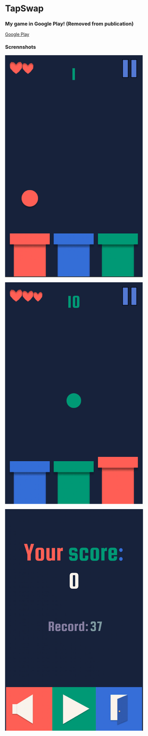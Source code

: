 # TapSwap

### My game in Google Play! (Removed from publication)
[Google Play](https://play.google.com/store/apps/details?id=com.chobotov.tapswap)

### Scrennshots

![Gameplay](https://github.com/Chobotov/TapSwap/blob/master/img/Game.png)

![Gameplay](https://github.com/Chobotov/TapSwap/blob/master/img/Game2.png)

![Pause](https://github.com/Chobotov/TapSwap/blob/master/img/Game3.png)
